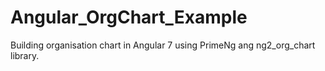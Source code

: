 # Angular_OrgChart_Example
Building organisation chart in Angular 7 using PrimeNg ang ng2_org_chart library.
